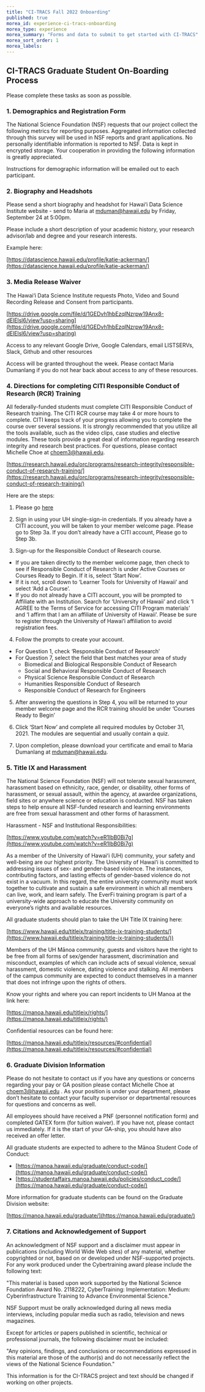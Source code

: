 ```yaml
---
title: "CI-TRACS Fall 2022 Onboarding"
published: true
morea_id: experience-ci-tracs-onboarding
morea_type: experience
morea_summary: "Forms and data to submit to get started with CI-TRACS"
morea_sort_order: 1
morea_labels:
---
```


## CI-TRACS Graduate Student On-Boarding Process

Please complete these tasks as soon as possible.

### 1. Demographics and Registration Form

The National Science Foundation (NSF) requests that our project collect the following metrics for reporting purposes. Aggregated information collected through this survey will be used in NSF reports and grant applications. No personally identifiable information is reported to NSF. Data is kept in encrypted storage. Your cooperation in providing the following information is greatly appreciated.

Instructions for demographic information will be emailed out to each participant.


### 2. Biography and Headshots

Please send a short biography and headshot for Hawai‘i Data Science Institute website - send to Maria at mduman@hawaii.edu by Friday, September 24 at 5:00pm.

Please include a short description of your academic history, your research advisor/lab and degree and your research interests.

Example here:

[https://datascience.hawaii.edu/profile/katie-ackerman/](https://datascience.hawaii.edu/profile/katie-ackerman/)

### 3. Media Release Waiver

The Hawai‘i Data Science Institute requests Photo, Video and Sound Recording Release and Consent from participants.

[https://drive.google.com/file/d/1GEDvh1hbEzqINzrpw19Anx8-dElElsl6/view?usp=sharing](https://drive.google.com/file/d/1GEDvh1hbEzqINzrpw19Anx8-dElElsl6/view?usp=sharing)

Access to any relevant Google Drive, Google Calendars, email LISTSERVs, Slack, Github and other resources

Access will be granted throughout the week. Please contact Maria Dumanlang if you do not hear back about access to any of these resources.

### 4. Directions for completing CITI Responsible Conduct of Research (RCR) Training

All federally-funded students must complete CITI Responsible Conduct of Research training. The CITI RCR course may take 4 or more hours to complete. CITI keeps track of your progress allowing you to complete the course over several sessions. It is strongly recommended that you utilize all the tools available, such as the video clips, case studies and elective modules. These tools provide a great deal of information regarding research integrity and research best practices. For questions, please contact Michelle Choe at choem3@hawaii.edu.

[https://research.hawaii.edu/orc/programs/research-integrity/responsible-conduct-of-research-training/](https://research.hawaii.edu/orc/programs/research-integrity/responsible-conduct-of-research-training/)

Here are the steps:

1. Please go [here](https://www.citiprogram.org/Shibboleth.sso/Login?target=https%3A%2F%2Fwww.citiprogram.org%2FSecure%2FWelcome.cfm%3finst%3d1688&entityID=https%3A%2F%2Fidp.hawaii.edu%2Fidp%2Fshibboleth)

2. Sign in using your UH single-sign-in credentials. If you already have a CITI account, you will be taken to your member welcome page. Please go to Step 3a. If you don’t already have a CITI account, Please go to Step 3b.

3. Sign-up for the Responsible Conduct of Research course.
  * If you are taken directly to the member welcome page, then check to see if Responsible Conduct of Research is under Active Courses or Courses Ready to Begin. If it is, select ‘Start Now’.
  * If it is not, scroll down to ‘Learner Tools for University of Hawaii’ and select ‘Add a Course’.
  * If you do not already have a CITI account, you will be prompted to Affiliate with an Institution. Search for ‘University of Hawaii’ and click ‘I AGREE to the Terms of Service for accessing CITI Program materials’ and ‘I affirm that I am an affiliate of University of Hawaii’. Please be sure to register through the University of Hawai‘i affiliation to avoid registration fees.

4. Follow the prompts to create your account.
  * For Question 1, check ‘Responsible Conduct of Research’
  * For Question 7, select the field that best matches your area of study
    * Biomedical and Biological Responsible Conduct of Research
    * Social and Behavioral Responsible Conduct of Research
    * Physical Science Responsible Conduct of Research
    * Humanities Responsible Conduct of Research
    * Responsible Conduct of Research for Engineers

5. After answering the questions in Step 4, you will be returned to your member welcome page and the RCR training should be under ‘Courses Ready to Begin’

6. Click ‘Start Now’ and complete all required modules by October 31, 2021. The modules are sequential and usually contain a quiz.

7. Upon completion, please download your certificate and email to Maria Dumanlang at mduman@hawaii.edu.

### 5. Title IX and Harassment

The National Science Foundation (NSF) will not tolerate sexual harassment, harassment based on ethnicity, race, gender, or disability, other forms of harassment, or sexual assault, within the agency, at awardee organizations, field sites or anywhere science or education is conducted. NSF has taken steps to help ensure all NSF-funded research and learning environments are free from sexual harassment and other forms of harassment.

Harassment - NSF and Institutional Responsibilities:

[https://www.youtube.com/watch?v=eR1lbB0Bi7g](https://www.youtube.com/watch?v=eR1lbB0Bi7g)

As a member of the University of Hawaiʻi (UH) community, your safety and well-being are our highest priority. The University of Hawaiʻi is committed to addressing issues of sex- and gender-based violence. The instances, contributing factors, and lasting effects of gender-based violence do not exist in a vacuum. In this regard, the entire university community must work together to cultivate and sustain a safe environment in which all members can live, work, and learn safely. The EverFi training program is part of a university-wide approach to educate the University community on everyone’s rights and available resources.

All graduate students should plan to take the UH Title IX training here: 

[https://www.hawaii.edu/titleix/training/title-ix-training-students/](https://www.hawaii.edu/titleix/training/title-ix-training-students/))

Members of the UH Mānoa community, guests and visitors have the right to be free from all forms of sex/gender harassment, discrimination and misconduct, examples of which can include acts of sexual violence, sexual harassment, domestic violence, dating violence and stalking. All members of the campus community are expected to conduct themselves in a manner that does not infringe upon the rights of others.

Know your rights and where you can report incidents to UH Manoa at the link here: 

[https://manoa.hawaii.edu/titleix/rights/](https://manoa.hawaii.edu/titleix/rights/)

Confidential resources can be found here: 

[https://manoa.hawaii.edu/titleix/resources/#confidential](https://manoa.hawaii.edu/titleix/resources/#confidential)

### 6. Graduate Division Information

Please do not hesitate to contact us if you have any questions or concerns regarding your pay or GA position please contact Michelle Choe at choem3@hawaii.edu . As your position is under your department, please don’t hesitate to contact your faculty supervisor or departmental resources for questions and concerns as well.

All employees should have received a PNF (personnel notification form) and completed GATEX form (for tuition waiver). If you  have not, please contact us immediately. If it is the start of your GA-ship, you should have also received an offer letter.

All graduate students are expected to adhere to the Mānoa Student Code of Conduct: 

* [https://manoa.hawaii.edu/graduate/conduct-code/](https://manoa.hawaii.edu/graduate/conduct-code/)
* [https://studentaffairs.manoa.hawaii.edu/policies/conduct_code/](https://manoa.hawaii.edu/graduate/conduct-code/)

More information for graduate students can be found on the Graduate Division website: 

[https://manoa.hawaii.edu/graduate/](https://manoa.hawaii.edu/graduate/)

### 7. Citations and Acknowledgement of Support

An acknowledgment of NSF support and a disclaimer must appear in publications (including World Wide Web sites) of any material, whether copyrighted or not, based on or developed under NSF-supported projects. For any work produced under the Cybertraining award please include the following text:

"This material is based upon work supported by the National Science Foundation Award No. 2118222, CyberTraining: Implementation: Medium: Cyberinfrastructure Training to Advance Environmental Science."

NSF Support must be orally acknowledged during all news media interviews, including popular media such as radio, television and news magazines.

Except for articles or papers published in scientific, technical or professional journals, the following disclaimer must be included:

"Any opinions, findings, and conclusions or recommendations expressed in this material are those of the author(s) and do not necessarily reflect the views of the National Science Foundation."

This information is for the CI-TRACS project and text should be changed if working on other projects. 

